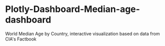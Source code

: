 # Plotly-Dashboard-Median-age-dashboard
World Median Age by Country, interactive visualization based on data from CIA's Factbook
